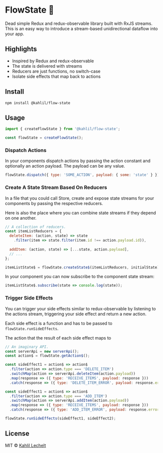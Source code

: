 # FlowState 🌊

Dead simple Redux and redux-observable library built with RxJS streams. This is an easy way to introduce a stream-based unidirectional dataflow into your app.

## Highlights

- Inspired by Redux and redux-observable
- The state is delivered with streams
- Reducers are just functions, no switch-case
- Isolate side effects that map back to actions

## Install

`npm install @kahlil/flow-state`

## Usage

```js
import { createFlowState } from '@kahlil/flow-state';

const flowState = createFlowState();
```

### Dispatch Actions
In your components dispatch actions by passing the action constant and optionally
an action payload. The payload can be any value.

```js
flowState.dispatch({ type: 'SOME_ACTION', payload: { some: 'state' } });
```

### Create A State Stream Based On Reducers
In a file that you could call Store,
create and expose state streams for your components
by passing the respective reducers.

Here is also the place where you can combine state streams if they
depend on one another.

```js
// A collection of reducers.
const itemListReducers = {
  deleteItem: (action, state) => state
    .filter(item => state.filter(item.id !== action.payload.id)),
    
  addItem: (action, state) => [...state, action.payload],
  // ...
};

itemListState$ = flowState.createState$(itemListReducers, initialState);
```

In your component you can now subscribe to the component state stream: 

```js
itemListState$.subscribe(state => console.log(state));
```

### Trigger Side Effects
You can trigger your side effects similar to redux-observable 
by listening to the actions stream, triggering your side effect 
and return a new action.

Each side effect is a function and has to be passed to 
`flowState.runSideEffects`. 

The action that the result of each side effect maps to

```js
// An imaginary API.
const serverApi = new serverApi();
const action$ = flowState.getAction$();

const sideEffect1 = action$ => action$
  .filter(action => action.type === 'DELETE_ITEM')
  .switchMap(action => serverApi.deleteItem(action.payload))
  .map(response => ({ type: 'RECEIVE_ITEMS', payload: response }))
  .catch(response => ({ type: 'DELETE_ITEM_ERROR', payload: response.error });

const sideEffect1 = action$ => action$
  .filter(action => action.type === 'ADD_ITEM')
  .switchMap(action => serverApi.addItem(action.payload))
  .map(response => ({ type: 'RECEIVE_ITEMS', payload: response }))
  .catch(response => ({ type: 'ADD_ITEM_ERROR', payload: response.error });

flowState.runSideEffects(sideEffect1, sideEffect2);
```

## License

MIT © [Kahlil Lechelt](http://kahlil.info)
